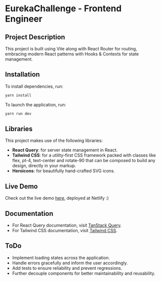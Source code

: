 # EurekaChallenge - Frontend Engineer

## Project Description

This project is built using Vite along with React Router for routing, embracing modern React patterns with Hooks & Contexts for state management.

## Installation

To install dependencies, run:

```bash
yarn install
```

To launch the application, run:

```bash
yarn run dev
```

## Libraries

This project makes use of the following libraries:

- **React Query**: for server state management in React.
- **Tailwind CSS**: for a utility-first CSS framework packed with classes like flex, pt-4, text-center and rotate-90 that can be composed to build any design, directly in your markup.
- **Heroicons**: for beautifully hand-crafted SVG icons.

## Live Demo

Check out the live demo [here](https://erk-challenge.netlify.app/), deployed at Netlify :)

## Documentation

- For React Query documentation, visit [TanStack Query](https://tanstack.com/query/v3/docs/react/overview).
- For Tailwind CSS documentation, visit [Tailwind CSS](https://tailwindcss.com/).

## ToDo

- Implement loading states across the application.
- Handle errors gracefully and inform the user accordingly.
- Add tests to ensure reliability and prevent regressions.
- Further decouple components for better maintainability and reusability.
